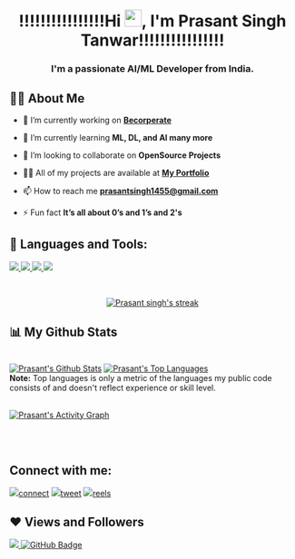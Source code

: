 
<h1 align="center">‼‼‼‼‼‼‼‼Hi <img src="https://raw.githubusercontent.com/MartinHeinz/MartinHeinz/master/wave.gif" width="30px">, I'm Prasant Singh Tanwar‼‼‼‼‼‼‼‼</h1>
<h3 align="center">I'm a passionate AI/ML Developer from India.</h3>


## 🙋‍♂️ About Me

- 🔭 I’m currently working on **[Becorperate](https://devfolio.co/projects/becorperate-b84b)**

- 🌱 I’m currently learning **ML, DL, and AI many more**

- 👯 I’m looking to collaborate on **OpenSource Projects**

- 👨‍💻 All of my projects are available at **[My Portfolio](https://github.com/Prasant-singh)**

- 📫 How to reach me **prasantsingh1455@gmail.com**

- ⚡ Fun fact **It’s all about 0’s and 1’s and 2's**

## 🚀 Languages and Tools:

<p align="left"> 
    <a href="https://www.java.com" target="_blank"> <img src="https://img.icons8.com/color/48/000000/java-coffee-cup-logo.png"/> </a>
<!--     <a href="https://spring.io/projects/spring-boot" target="_blank"> <img src="https://img.icons8.com/color/48/000000/spring-logo.png"/> </a>  -->
<!--     <a href="https://developer.mozilla.org/en-US/docs/Web/JavaScript" target="_blank"> <img src="https://img.icons8.com/color/48/000000/javascript.png"/> </a>  -->
<!--     <a href="https://www.w3.org/html/" target="_blank"> <img src="https://img.icons8.com/color/48/000000/html-5.png"/> </a>  -->
    <a href="https://www.w3schools.com/css/" target="_blank"> <img src="https://img.icons8.com/color/48/000000/css3.png"/> </a> 
<!--     <a href="https://getbootstrap.com" target="_blank"> <img src="https://img.icons8.com/color/48/000000/bootstrap.png"/> </a>  -->
    <a href="https://www.python.org" target="_blank"> <img src="https://img.icons8.com/color/48/000000/python.png"/> </a> 
<!--     <a style="padding-right:8px;" href="https://nodejs.org" target="_blank"> <img src="https://img.icons8.com/color/48/000000/nodejs.png"/> </a>  -->
    <a style="padding-right:8px;" href="https://www.mysql.com/" target="_blank"> <img src="https://img.icons8.com/fluent/50/000000/mysql-logo.png"/> </a>
<!--     <a href="https://www.mongodb.com/" target="_blank"> <img src="https://raw.githubusercontent.com/devicons/devicon/master/icons/mongodb/mongodb-original-wordmark.svg" alt="mongodb" width="48" height="48"/> </a>  -->
<!--     <a href="https://firebase.google.com/" target="_blank"> <img src="https://img.icons8.com/color/48/000000/firebase.png"/> </a>  -->
<!--     <a href="https://postman.com" target="_blank"> <img src="https://www.vectorlogo.zone/logos/getpostman/getpostman-icon.svg" alt="postman" width="45" height="45"/> </a>    -->
<!--     <a href="https://git-scm.com/" target="_blank"> <img src="https://img.icons8.com/color/48/000000/git.png"/> </a>  -->
    <!-- <a href="https://www.jenkins.io" target="_blank"> <img src="https://www.vectorlogo.zone/logos/jenkins/jenkins-icon.svg" alt="jenkins" width="48" height="48"/> </a> 
    <a href="https://redux.js.org" target="_blank"> <img src="https://img.icons8.com/color/48/000000/redux.png"/> </a> -->
    <!-- <a href="https://expressjs.com" target="_blank"> <img src="https://raw.githubusercontent.com/devicons/devicon/master/icons/express/express-original-wordmark.svg" alt="express" width="40" height="40"/> </a> -->
</p>

<!-- [![React Badge](https://img.shields.io/badge/-React-61DBFB?style=for-the-badge&labelColor=black&logo=react&logoColor=61DBFB)](#)  [![Javascript Badge](https://img.shields.io/badge/-Javascript-F0DB4F?style=for-the-badge&labelColor=black&logo=javascript&logoColor=F0DB4F)](#) [![Typescript Badge](https://img.shields.io/badge/-Typescript-007acc?style=for-the-badge&labelColor=black&logo=typescript&logoColor=007acc)](#) [![Nodejs Badge](https://img.shields.io/badge/-Nodejs-3C873A?style=for-the-badge&labelColor=black&logo=node.js&logoColor=3C873A)](#) [![GraphQL Badge](https://img.shields.io/badge/-GraphQl-e535ab?style=for-the-badge&labelColor=black&logo=node.js&logoColor=e535ab)](#) -->
<br/>


<p align="center">
    <a href="https://github.com/Prasant-singh/github-readme-streak-stats">
        <img title="🔥 Get streak stats for your profile at git.io/streak-stats" alt="Prasant singh's streak" src="https://github-readme-streak-stats.herokuapp.com/?user=Prasant-singh&theme=black-ice&hide_border=true&stroke=0000&background=060A0CD0"/>
    </a>
</p>

## 📊 My Github Stats

  <br/>
    <a href="https://github.com/Prasant-singh/github-readme-stats"><img alt="Prasant's Github Stats" src="https://github-readme-stats.vercel.app/api?username=Prasant-singh&show_icons=true&count_private=true&theme=react&hide_border=true&bg_color=0D1117" /></a>
  <a href="https://github.com/Prasant-singh/github-readme-stats"><img alt="Prasant's Top Languages" src="https://github-readme-stats.vercel.app/api/top-langs/?username=Prasant-singh&langs_count=8&count_private=true&layout=compact&theme=react&hide_border=true&bg_color=0D1117" /></a>
  <br/>
  <b>Note:</b> Top languages is only a metric of the languages my public code consists of and doesn't reflect experience or skill level.


<br/>
<br/>

<a href="https://github.com/Prasant-singh/github-readme-activity-graph"><img alt="Prasant's Activity Graph" src="https://github-readme-activity-graph.vercel.app/graph?username=Prasant-singh&bg_color=0D1117&color=5BCDEC&line=5BCDEC&point=FFFFFF&hide_border=true" /></a>

<br/>
<br/>

## Connect with me:
<p align="left">

<a href = "https://www.linkedin.com/in/prasantsingh3532/"><img src="https://img.icons8.com/fluent/48/000000/linkedin.png"/>connect</a>
<a href = "https://twitter.com/Prasant3532"><img src="https://img.icons8.com/fluent/48/000000/twitter.png"/>tweet</a>
<a href = "https://www.instagram.com/tanwarprasantsingh/"><img src="https://img.icons8.com/fluent/48/000000/instagram-new.png"/>reels</a>

</p>

## ❤ Views and Followers
<a href="https://github.com/Prasant-singh/github-profile-views-counter">
    <img src="https://komarev.com/ghpvc/?username=Prasant-singh">
</a>
<a href="https://github.com/Prasant-singh?tab=followers"><img src="https://img.shields.io/github/followers/prasant-singh?label=Followers&style=social" alt="GitHub Badge"></a>

